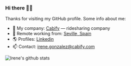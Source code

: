### Hi there 👋🏻

Thanks for visiting my GitHub profile. Some info about me:

- 🏢 My company: [Cabify](https://cabify.com/) — ridesharing company
- 🎯 Remote working from: [Seville, Spain](https://www.google.com/search?q=Seville)
- 🌎 Profiles: [Linkedin](https://www.linkedin.com/in/irenegonzalezruiz/)
- 📫 Contact: [irene.gonzalez@cabify.com](mailto:irene.gonzalez@cabify.com)

![Irene's github stats](https://github-readme-stats.vercel.app/api?username=igonrui&show_icons=true&custom_title=igonrui%27s%20GitHub%20Stats:)
